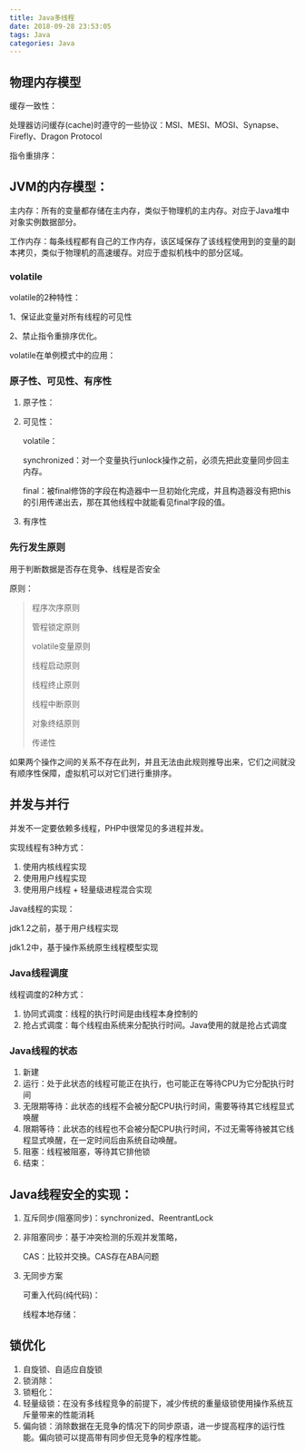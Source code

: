 ```yaml
---
title: Java多线程
date: 2018-09-28 23:53:05
tags: Java
categories: Java
---
```


## 物理内存模型

缓存一致性：

处理器访问缓存(cache)时遵守的一些协议：MSI、MESI、MOSI、Synapse、Firefly、Dragon Protocol

指令重排序：


## JVM的内存模型：

主内存：所有的变量都存储在主内存，类似于物理机的主内存。对应于Java堆中对象实例数据部分。

工作内存：每条线程都有自己的工作内存，该区域保存了该线程使用到的变量的副本拷贝，类似于物理机的高速缓存。对应于虚拟机栈中的部分区域。


### volatile

volatile的2种特性：

1、保证此变量对所有线程的可见性

2、禁止指令重排序优化。

volatile在单例模式中的应用：


### 原子性、可见性、有序性

1. 原子性：

2. 可见性：

	volatile：
	
	synchronized：对一个变量执行unlock操作之前，必须先把此变量同步回主内存。
	
	final：被final修饰的字段在构造器中一旦初始化完成，并且构造器没有把this的引用传递出去，那在其他线程中就能看见final字段的值。

3. 有序性

<!-- more --> 
### 先行发生原则

用于判断数据是否存在竞争、线程是否安全

原则：

> 程序次序原则
> 
> 管程锁定原则
> 
> volatile变量原则
> 
> 线程启动原则
> 
> 线程终止原则
> 
> 线程中断原则
> 
> 对象终结原则
> 
> 传递性

如果两个操作之间的关系不存在此列，并且无法由此规则推导出来，它们之间就没有顺序性保障，虚拟机可以对它们进行重排序。

## 并发与并行

并发不一定要依赖多线程，PHP中很常见的多进程并发。

实现线程有3种方式：

1. 使用内核线程实现
2. 使用用户线程实现
3. 使用用户线程 + 轻量级进程混合实现

Java线程的实现：

jdk1.2之前，基于用户线程实现

jdk1.2中，基于操作系统原生线程模型实现

### Java线程调度

线程调度的2种方式：

1. 协同式调度：线程的执行时间是由线程本身控制的
2. 抢占式调度：每个线程由系统来分配执行时间。Java使用的就是抢占式调度

### Java线程的状态

1. 新建
2. 运行：处于此状态的线程可能正在执行，也可能正在等待CPU为它分配执行时间
3. 无限期等待：此状态的线程不会被分配CPU执行时间，需要等待其它线程显式唤醒
4. 限期等待：此状态的线程也不会被分配CPU执行时间，不过无需等待被其它线程显式唤醒，在一定时间后由系统自动唤醒。
5. 阻塞：线程被阻塞，等待其它排他锁
6. 结束：

## Java线程安全的实现：

1. 互斥同步(阻塞同步)：synchronized、ReentrantLock
2. 非阻塞同步：基于冲突检测的乐观并发策略，
	
	CAS：比较并交换。CAS存在ABA问题
	
	
3. 无同步方案

	可重入代码(纯代码)：
	
	线程本地存储：
	
## 锁优化

1. 自旋锁、自适应自旋锁
2. 锁消除：
3. 锁粗化：
4. 轻量级锁：在没有多线程竞争的前提下，减少传统的重量级锁使用操作系统互斥量带来的性能消耗
5. 偏向锁：消除数据在无竞争的情况下的同步原语，进一步提高程序的运行性能。偏向锁可以提高带有同步但无竞争的程序性能。









